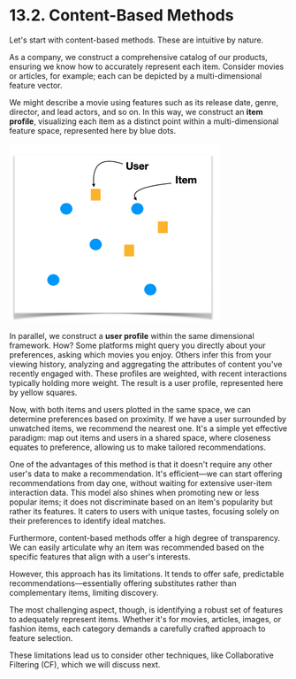 # 13.2. Content-Based Methods

Let's start with content-based methods. These are intuitive by nature.

As a company, we construct a comprehensive catalog of our products, ensuring we know how to accurately represent each item. Consider movies or articles, for example; each can be depicted by a multi-dimensional feature vector.

We might describe a movie using features such as its release date, genre, director, and lead actors, and so on. In this way, we construct an **item profile**, visualizing each item as a distinct point within a multi-dimensional feature space, represented here by blue dots.

![User and Item Profiles](../_images/w13_user_item_profile.png)

In parallel, we construct a **user profile** within the same dimensional framework. How? Some platforms might query you directly about your preferences, asking which movies you enjoy. Others infer this from your viewing history, analyzing and aggregating the attributes of content you've recently engaged with. These profiles are weighted, with recent interactions typically holding more weight. The result is a user profile, represented here by yellow squares.

Now, with both items and users plotted in the same space, we can determine preferences based on proximity. If we have a user surrounded by unwatched items, we recommend the nearest one. It's a simple yet effective paradigm: map out items and users in a shared space, where closeness equates to preference, allowing us to make tailored recommendations.

One of the advantages of this method is that it doesn't require any other user's data to make a recommendation. It's efficient—we can start offering recommendations from day one, without waiting for extensive user-item interaction data. This model also shines when promoting new or less popular items; it does not discriminate based on an item's popularity but rather its features. It caters to users with unique tastes, focusing solely on their preferences to identify ideal matches.

Furthermore, content-based methods offer a high degree of transparency. We can easily articulate why an item was recommended based on the specific features that align with a user's interests.

However, this approach has its limitations. It tends to offer safe, predictable recommendations—essentially offering substitutes rather than complementary items, limiting discovery.

The most challenging aspect, though, is identifying a robust set of features to adequately represent items. Whether it's for movies, articles, images, or fashion items, each category demands a carefully crafted approach to feature selection.

These limitations lead us to consider other techniques, like Collaborative Filtering (CF), which we will discuss next.
